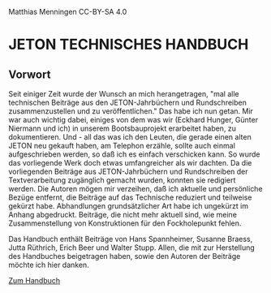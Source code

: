 Matthias Menningen CC-BY-SA 4.0

# JETON TECHNISCHES HANDBUCH

## Vorwort

Seit einiger Zeit wurde der Wunsch an  mich herangetragen, "mal alle technischen Beiträge aus den JETON-Jahrbüchern und Rundschreiben zusammenzustellen und zu veröffentlichen." Das habe ich nun getan. Mir war auch wichtig dabei, einiges von dem was wir (Eckhard Hunger, Günter Niermann und ich) in unserem Bootsbauprojekt erarbeitet haben, zu dokumentieren. Und - all das was ich den Leuten, die gerade einen alten JETON neu gekauft haben, am Telephon erzähle, sollte auch einmal aufgeschrieben werden, so daß ich es einfach verschicken kann. So wurde das vorliegende Werk doch etwas umfangreicher als wir dachten.
Da die vorliegenden Beiträge aus JETON-Jahrbüchern und Rundschreiben der Textverarbeitung zugänglich gemacht wurden, konnten sie redigiert werden. Die Autoren mögen mir verzeihen, daß ich aktuelle und persönliche Bezüge entfernt, die Beiträge auf das Technische reduziert und teilweise gekürzt habe.
Abhandlungen grundsätzlicher Art habe ich ungekürzt im Anhang abgedruckt. Beiträge, die nicht mehr aktuell sind, wie meine Zusammenstellung von Konstruktionen für den Fockholepunkt fehlen.

Das Handbuch enthält Beiträge von Hans Spannheimer, Susanne Braess, Jutta Rüthrich, Erich Beer und Walter Stupp. Allen, die mit zur Herstellung des Handbuches beigetragen haben, sowie den Autoren der Beiträge möchte ich hier danken.

[Zum Handbuch](https://github.com/ASJeton/Handbuch/wiki)
